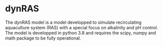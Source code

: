 # dynRAS
The dynRAS model is a model developped to simulate recirculating aquaculture system (RAS) with a special focus on alkalinity and pH control. The model is developped in python 3.8 and requires the scipy, numpy and math package to be fully operational.
